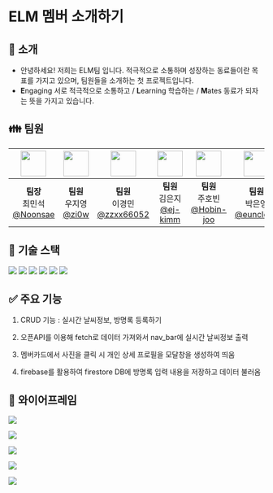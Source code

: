 # ELM 멤버 소개하기

## 👋 소개
-  안녕하세요! 저희는 ELM팀 입니다. 적극적으로 소통하며 성장하는 동료들이란 목표를 가지고 있으며, 팀원들을 소개하는 첫 프로젝트입니다.
- **E**ngaging 서로 적극적으로 소통하고 / **L**earning 학습하는 / **M**ates 동료가 되자는 뜻을 가지고 있습니다.


## 👪 팀원
|<img src="https://github.com/user-attachments/assets/c9170bc4-1532-4252-a87c-b860afc8a6be" width="50" height="50"/>|<img src="https://github.com/user-attachments/assets/c9170bc4-1532-4252-a87c-b860afc8a6be" width="50" height="50"/>|<img src="https://github.com/user-attachments/assets/868694fe-c3e6-4bde-af7d-b16f8db0f563" width="50" height="50"/>|<img src="https://github.com/user-attachments/assets/f1bc6604-be39-4819-8eb8-03ea4a4d9b72" width="50" height="50"/>|<img src="https://github.com/user-attachments/assets/e43a4229-f524-42e9-8fc4-8b5fb26e7dc9" width="50" height="50"/>|<img src="https://github.com/user-attachments/assets/7286c0e0-f01d-4744-b906-9d6d3276e146" width="50" height="50"/>|
|:-:|:-:|:-:|:-:|:-:|:-:|
|**팀장**<br/>최민석<br/>[@Noonsae](https://github.com/Noonsae)|**팀원**<br/>우지영<br/>[@zi0w](https://github.com/zi0w)|**팀원**<br/>이경민<br/>[@zzxx66052](https://github.com/zzxx66052)|**팀원**<br/>김은지<br/>[@ej-kimm](https://github.com/ej-kimm)|**팀원**<br/>주호빈<br/>[@Hobin-joo](https://github.com/Hobin-joo)|**팀원**<br/>박은영<br/>[@euncloud](https://github.com/euncloud)|


## 🧷 기술 스택
<img src="https://img.shields.io/badge/HTML5-E34F26?style=flat-square&logo=html5&logoColor=white"/>
<img src="https://img.shields.io/badge/CSS3-1572B6?style=flat-square&logo=css3&logoColor=white"/>
<img src="https://img.shields.io/badge/Javascript-F7DF1E?style=flat-square&logo=Javascript&logoColor=white"/>
<img src="https://img.shields.io/badge/Firebase-FFCA28?style=flat-square&logo=firebase&logoColor=white"/>
<img src="https://img.shields.io/badge/jQuery-0769AD?style=flat-square&logo=jQuery&logoColor=white"/>
<img src="https://img.shields.io/badge/Github-181717?style=flat-square&logo=Github&logoColor=white"/>


## ✅ 주요 기능
1. CRUD 기능 : 실시간 날씨정보, 방명록 등록하기

2. 오픈API를 이용해 fetch로 데이터 가져와서 nav_bar에 실시간 날씨정보 출력

3. 멤버카드에서 사진을 클릭 시 개인 상세 프로필을 모달창을 생성하여 띄움

4. firebase를 활용하여 firestore DB에 방명록 입력 내용을 저장하고 데이터 불러옴


## 🔲 와이어프레임
![](https://velog.velcdn.com/images/dossiba0604/post/d484e434-6ed7-46fb-9beb-ee8a0044d129/image.png)

![](https://velog.velcdn.com/images/dossiba0604/post/3f920c6a-f69b-4fb9-9337-3e7d3932f3fe/image.png)

![](https://velog.velcdn.com/images/dossiba0604/post/3a8b6665-881b-49d7-ba5b-fbbc5242ef23/image.png)

![](https://velog.velcdn.com/images/dossiba0604/post/734e5370-84bc-4cb7-b1fd-601f9f82c30d/image.png)

![](https://velog.velcdn.com/images/dossiba0604/post/6f0f723a-ccf0-4c73-beb4-705307349c0d/image.png)